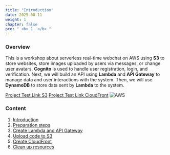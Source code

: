 ```yaml
---
title: "Introduction"
date: 2025-08-11
weight: 1 
chapter: false
pre: " <b> 1. </b> "
---
```


### Overview

This is a workshop about serverless real-time webchat on AWS using **S3** to store websites, store images uploaded by users via messages, or change user avatars. **Cognito** is used to handle user registration, login, and verification.
 Next, we will build an API using **Lambda** and **API Gateway** to manage data and user interactions with the system. Then, we will use **DynamoDB** to store data sent by **Lambda** to the system.

[Project Test Link S3](http://chatapp-web.s3-website-ap-southeast-1.amazonaws.com/)
[Project Test Link CloudFront](https://d1comvci1i8tqc.cloudfront.net/)
![AWS](/images/aws.png) 
### Content

1. [Introduction](1-introduce/)
2. [Preparation steps](2-Prerequisites/)
 3. [Create Lambda and API Gateway](3-Lambda-API/)
 4. [Upload code to S3](4-s3/)
 5. [Create CloudFront](5-CloudFront/)
 6. [Clean up resources](6-cleanup/)